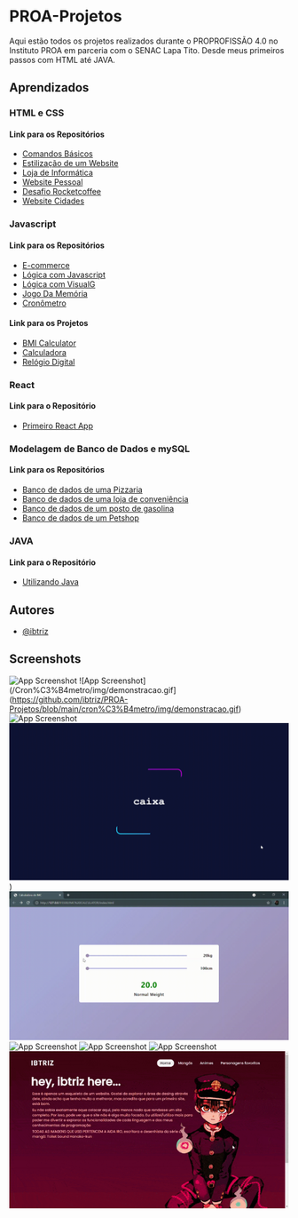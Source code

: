 # PROA-Projetos

Aqui estão todos os projetos realizados durante o PROPROFISSÃO 4.0 no Instituto PROA em parceria com o SENAC Lapa Tito. Desde meus primeiros passos com HTML até JAVA.

## Aprendizados

### HTML e CSS
#### Link para os Repositórios
- [Comandos Básicos](https://github.com/ibtriz/PROA-Projetos/tree/main/Comandos%20B%C3%A1sicos%20com%20HTML%20e%20CSS)
- [Estilização de um Website](https://github.com/ibtriz/PROA-Projetos/tree/main/Estiliza%C3%A7%C3%A3o%20de%20um%20Website)
- [Loja de Informática](https://github.com/ibtriz/PROA-Projetos/tree/main/Loja%20de%20Inform%C3%A1tica)
- [Website Pessoal](https://github.com/ibtriz/PROA-Projetos/tree/main/Website%20Pessoal)
- [Desafio Rocketcoffee](https://github.com/ibtriz/PROA-Projetos/tree/main/Desafios%20RocketSeat/RocketCoffee)
- [Website Cidades](https://github.com/ibtriz/PROA-Projetos/tree/main/Website%20Cidades)
### Javascript
#### Link para os Repositórios
- [E-commerce](https://github.com/ibtriz/PROA-Projetos/tree/main/E-Commerce%20Tutorial)
- [Lógica com Javascript](https://github.com/ibtriz/PROA-Projetos/tree/main/L%C3%B3gica%20com%20Javascript)
- [Lógica com VisualG](https://github.com/ibtriz/PROA-Projetos/tree/main/L%C3%B3gica%20com%20VisualG)
- [Jogo Da Memória](https://github.com/ibtriz/PROA-Projetos/tree/main/Jogo%20Da%20Mem%C3%B3ria)
- [Cronômetro](https://github.com/ibtriz/PROA-Projetos/tree/main/Jogo%20Da%20Mem%C3%B3ria](https://github.com/ibtriz/PROA-Projetos/tree/main/cron%C3%B4metro))
#### Link para os Projetos
- [BMI Calculator](https://bmi-calculator-gamma.vercel.app/)
- [Calculadora](https://calculadora-hazel-two.vercel.app/)
- [Relógio Digital](https://relogio-eta.vercel.app/)

### React
#### Link para o Repositório
- [Primeiro React App](https://github.com/ibtriz/PROA-Projetos/tree/main/Aula%20Framework%20ReactJS/Projeto-01)

### Modelagem de Banco de Dados e mySQL
#### Link para os Repositórios
- [Banco de dados de uma Pizzaria](https://github.com/ibtriz/PROA-Projetos/tree/main/Modelagem%20de%20Banco%20de%20Dados%20e%20mySQL/Pizzaria)
- [Banco de dados de uma loja de conveniência](https://github.com/ibtriz/PROA-Projetos/tree/main/Modelagem%20de%20Banco%20de%20Dados%20e%20mySQL/Loja-de-conveni%C3%AAncia)
- [Banco de dados de um posto de gasolina](https://github.com/ibtriz/PROA-Projetos/tree/main/Modelagem%20de%20Banco%20de%20Dados%20e%20mySQL/PostoDeGasolina)
- [Banco de dados de um Petshop](https://github.com/ibtriz/PROA-Projetos/tree/main/Modelagem%20de%20Banco%20de%20Dados%20e%20mySQL/petshop)

### JAVA
#### Link para o Repositório
- [Utilizando Java](https://github.com/ibtriz/PROA-Projetos/tree/main/Utilizando%20JAVA)

## Autores

- [@ibtriz](https://www.github.com/ibtriz)


## Screenshots
![App Screenshot](/Calculadora/demonstra%C3%A7%C3%A3o-calculadora.gif)
![App Screenshot](/Cron%C3%B4metro/img/demonstracao.gif](https://github.com/ibtriz/PROA-Projetos/blob/main/cron%C3%B4metro/img/demonstracao.gif)
![App Screenshot](/Estiliza%C3%A7%C3%A3o%20de%20um%20Website/Anima%C3%A7%C3%A3o%20x%C3%ADcara%20de%20ch%C3%A1%20quente/demonstra%C3%A7%C3%A3o-anima%C3%A7%C3%A3o.gif)
![App Screenshot](/Estiliza%C3%A7%C3%A3o%20de%20um%20Website/borda%20animada/demonstra%C3%A7%C3%A3o.gif))
![App Screenshot](/BMI%20Calculator/Calculator-BMI.gif)
![App Screenshot](/Jogo%20Da%20Mem%C3%B3ria/Genius.gif)
![App Screenshot](/Rel%C3%B3gio%20Digital/img/demonstracao.gif)
![App Screenshot](/Website%20Cidades/img/demonstracao.gif)
![App Screenshot](/Website%20Pessoal/img/demonstracao01.gif)

